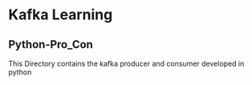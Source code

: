 # Kafka Learning 

## Python-Pro_Con
This Directory contains the kafka producer and consumer developed in python
